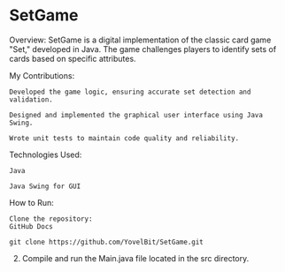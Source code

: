 # SetGame
Overview: SetGame is a digital implementation of the classic card game "Set," developed in Java. The game challenges players to identify sets of cards based on specific attributes.​

My Contributions:

    Developed the game logic, ensuring accurate set detection and validation.​

    Designed and implemented the graphical user interface using Java Swing.​

    Wrote unit tests to maintain code quality and reliability.​

Technologies Used:

    Java​

    Java Swing for GUI​

How to Run:

    Clone the repository:​
    GitHub Docs

    git clone https://github.com/YovelBit/SetGame.git

2. Compile and run the Main.java file located in the src directory.
